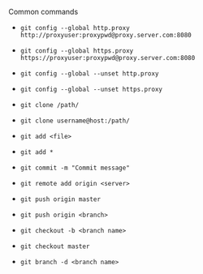 Common commands

* `git config --global http.proxy http://proxyuser:proxypwd@proxy.server.com:8080`
* `git config --global https.proxy https://proxyuser:proxypwd@proxy.server.com:8080`

* `git config --global --unset http.proxy`
* `git config --global --unset https.proxy`

* `git clone /path/`
* `git clone username@host:/path/`

* `git add <file>`
* `git add *`
* `git commit -m "Commit message"`

* `git remote add origin <server>`
* `git push origin master`
* `git push origin <branch>`

* `git checkout -b <branch name>`
* `git checkout master`
* `git branch -d <branch name>`
